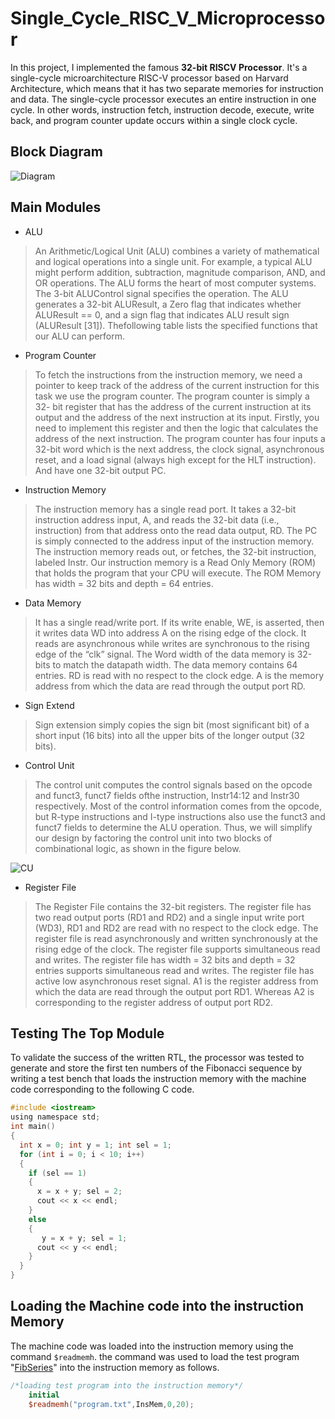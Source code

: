 # Single_Cycle_RISC_V_Microprocessor

In this project, I implemented the famous **32-bit RISCV Processor**.  It's a single-cycle microarchitecture RISC-V processor based on Harvard Architecture, which means that it has two separate memories for instruction and data. The single-cycle processor executes an entire instruction in one cycle. In other words, instruction fetch, instruction decode, execute, write back, and program counter update occurs within a single clock cycle. 


## Block Diagram

![Diagram](https://user-images.githubusercontent.com/104662487/222999637-26137c52-6733-47f1-a66f-718b297255e3.JPG)

## Main Modules 
- ALU
> An Arithmetic/Logical Unit (ALU) combines a variety of
mathematical and logical operations into a single unit. For example, a
typical ALU might perform addition, subtraction, magnitude
comparison, AND, and OR operations. The ALU forms the heart of
most computer systems. The 3-bit ALUControl signal specifies the
operation. The ALU generates a 32-bit ALUResult, a Zero flag that
indicates whether ALUResult == 0, and a sign flag that indicates ALU
result sign (ALUResult [31]). Thefollowing table lists the specified
functions that our ALU can perform.
- Program Counter
> To fetch the instructions from the instruction memory, we need a
pointer to keep track of the address of the current instruction for this
task we use the program counter. The program counter is simply a 32-
bit register that has the address of the current instruction at its output
and the address of the next instruction at its input. Firstly, you need to
implement this register and then the logic that calculates the address of
the next instruction. The program counter has four inputs a 32-bit word
which is the next address, the clock signal, asynchronous reset, and a
load signal (always high except for the HLT instruction). And have one
32-bit output PC.
- Instruction Memory
> The instruction memory has a single read port. It takes a 32-bit instruction address input, A, and reads the 32-bit data
(i.e., instruction) from that address onto the read data output, RD. The PC is simply connected to the address input of the instruction
memory. The instruction memory reads out, or fetches, the 32-bit instruction,
labeled Instr. Our instruction memory is a Read Only Memory (ROM) that holds the
program that your CPU will execute. The ROM Memory has width = 32 bits and depth = 64 entries.
- Data Memory
> It has a single read/write port. If its write enable, WE, is asserted, then it writes data WD into address A on the rising edge of the clock. It reads are asynchronous while writes are synchronous to the rising edge of the “clk” signal. The Word width of the data memory is 32-bits to match the datapath width. The data memory contains 64 entries. RD is read with no respect to the clock edge. A is the memory address from which the data are read through the output port RD.
- Sign Extend
> Sign extension simply copies the sign bit (most
significant bit) of a short input (16 bits) into all the
upper bits of the longer output (32 bits).
- Control Unit
> The control unit computes the control signals based on the
opcode and funct3, funct7 fields ofthe instruction, Instr14:12 and
Instr30 respectively. Most of the control information comes from
the opcode, but R-type instructions and I-type instructions also
use the funct3 and funct7 fields to determine the ALU operation.
Thus, we will simplify our design by factoring the control unit
into two blocks of combinational logic, as shown in the figure
below.

![CU](https://user-images.githubusercontent.com/104662487/223000559-24ba8947-3336-4d77-9d7f-d835b274af87.JPG)

- Register File
> The Register File contains the 32-bit registers. The register file has two read output ports (RD1 and RD2) and a single input write port (WD3), RD1 and RD2 are read with no respect to the clock edge. The register file is read asynchronously and written synchronously at the rising edge of the clock. The register file supports simultaneous read and writes. The register file has width = 32 bits and depth = 32 entries supports simultaneous read and writes. The register file has active low asynchronous reset signal. A1 is the register address from which the data are read through the output port RD1. Whereas A2 is corresponding to the register address of output port RD2.

## Testing The Top Module

To validate the success of the written RTL, the processor was tested to generate and store the first ten numbers of the Fibonacci sequence by writing a test bench that loads the instruction memory with the machine code corresponding to the following C code.

```C
#include <iostream>
using namespace std;
int main()
{
  int x = 0; int y = 1; int sel = 1;
  for (int i = 0; i < 10; i++)
  {
    if (sel == 1)
    {
      x = x + y; sel = 2;
      cout << x << endl;
    }
    else
    {
       y = x + y; sel = 1;
      cout << y << endl;
    }
  }
}

```

## Loading the Machine code into the instruction Memory

The machine code was loaded into the instruction memory using the command ``` $readmemh ```. the command was used to load the test program "[FibSeries](https://github.com/Moaz-Helmy/Single_Cycle_RISC_V_Processor/blob/master/Test%20Program/program.txt)" into the instruction memory as follows.
```Verilog
/*loading test program into the instruction memory*/
    initial
	$readmemh("program.txt",InsMem,0,20);
```

